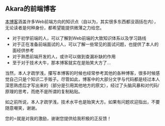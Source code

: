 ## Akara的前端博客​​
[本博客](https://messiahhh.github.io/blog)涵盖许多Web前端方向的知识点（自以为，其实很多东西都没涵括在内），无论读者是何种身份，都希望能提供微薄之力给您。

- 对于初学前端的人，可以了解到Web前端的大致知识体系以及学习路线
- 对于正在准备前端面试的人，可以了解一些常见的面试问题，也提供了本人的面经供参考
- 对于熟悉前端开发的人，或许可以做到查漏补缺的作用
- 至于对于技术大牛，那本博客就实在是贻笑大方了...



当然，本人才疏学浅，攥写本博客的时候也经常参考其他的各种博客，很多时候感觉自己只是个知识二手贩子。尽管如此，博客中的大部分文字与代码都是经过本人深思熟虑后才写出来的（部分是引用其他地方的原文），经过了头脑风暴和对代码/原理的思考，而绝不是所谓的复制粘贴。

如之前所说，本人才疏学浅，技术水平也是贻笑大方。如果有问题欢迎指出，不要随意嘲笑，谢谢。



您的:star:就是对我的激励，谢谢您提供给我积极的正反馈！